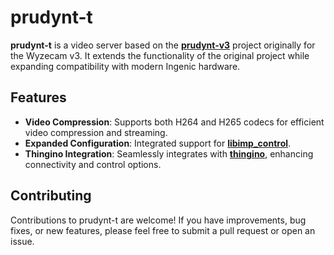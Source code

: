 # prudynt-t

**prudynt-t** is a video server based on the **[prudynt-v3](https://git.i386.io/wyze/prudynt-v3)** project originally for the Wyzecam v3. It extends the functionality of the original project while expanding compatibility with modern Ingenic hardware.

## Features

- **Video Compression**: Supports both H264 and H265 codecs for efficient video compression and streaming.
- **Expanded Configuration**: Integrated support for **[libimp_control](https://github.com/gtxaspec/libimp_control)**.
- **Thingino Integration**: Seamlessly integrates with **[thingino](https://github.com/themactep/thingino-firmware)**, enhancing connectivity and control options.

## Contributing

Contributions to prudynt-t are welcome! If you have improvements, bug fixes, or new features, please feel free to submit a pull request or open an issue.
